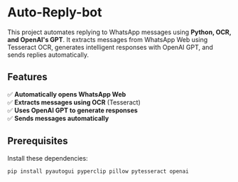# Auto-Reply-bot
This project automates replying to WhatsApp messages using **Python, OCR, and OpenAI's GPT**. It extracts messages from WhatsApp Web using Tesseract OCR, generates intelligent responses with OpenAI GPT, and sends replies automatically.

## Features
✅ **Automatically opens WhatsApp Web**  
✅ **Extracts messages using OCR** (Tesseract)  
✅ **Uses OpenAI GPT to generate responses**  
✅ **Sends messages automatically**  

## Prerequisites
Install these dependencies:
```bash
pip install pyautogui pyperclip pillow pytesseract openai
